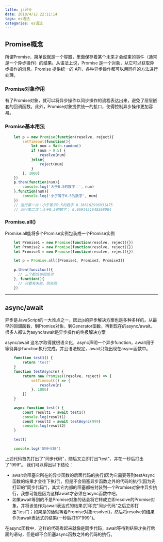 ```yaml
---
title: js异步
date: 2018/4/12 22:11:14  
tags: es语法
categories: es语法
---
```


## Promise概念
所谓Promise，简单说就是一个容器，里面保存着某个未来才会结束的事件（通常是一个异步操作）的结果。从语法上说，Promise 是一个对象，从它可以获取异步操作的消息。Promise 提供统一的 API，各种异步操作都可以用同样的方法进行处理。

### Promise对象作用
有了Promise对象，就可以将异步操作以同步操作的流程表达出来，避免了层层嵌套的回调函数。此外，Promise对象提供统一的接口，使得控制异步操作更加容易。

### Promise基本用法
```js
	let p = new Promise(function(resolve, reject){
	    setTimeout(function(){
	        let num = Math.random()
	        if (num > 0.5) {
	            resolve(num)
	        }else{
	            reject(num)
	        }
	    }, 1000)
	})
	p.then(function(num){
	    console.log('大于0.5的数字：', num)
	},function(num){
	    console.log('小于等于0.5的数字', num)
	})
	// 运行第一次：小于等于0.5的数字 0.166162996031475
	// 运行第二次：大于0.5的数字： 0.6591451548308984
```

### Promise.all()
Promise.all能将多个Promise实例包装成一个Promise实例
```js
	let Promise1 = new Promise(function(resolve, reject){})
	let Promise2 = new Promise(function(resolve, reject){})
	let Promise3 = new Promise(function(resolve, reject){})
	
	let p = Promise.all([Promise1, Promise2, Promise3])
	
	p.then(funciton(){
	  // 三个都成功则成功  
	}, function(){
	  // 只要有失败，则失败 
	})
```
----------

## async/await
异步是JavaScript的一大难点之一，因此js的异步解决方案也是多种多样的。从最早的回调函数，到Promise对象，到Generator函数，再到现在的async/await。很多人都认为async/await是异步操作的终极解决方案

async/await 这名字取得就很语义化，async声明一个异步function，await用于等待异步function执行完成。并且语法规定，await只能出现在async函数中。

```js
	function test1() {
	    return 'test'
	}
	function testAsync(n) {
	    return new Promise((resolve, reject) => {
	        setTimeout(() => {
	            resolve(n)
	        }, 1000)
	    })
	}
	
	async function test() {
	    const result1 = await test1()    
	    console.log(result1)
	    const result2 = await testAsync(999)
	    console.log(result2)
	}
	
	test()
	
	console.log('同步代码')
```
上述代码首先打出了"同步代码"，随后又立即打出"test"，并在一秒后打出了"999"。
我们可以得出以下结论：

- await会阻塞它所在的异步函数的后面代码的执行(因为它需要等到testAsync函数的结果才会往下执行)，但是不会阻塞异步函数之外的代码的执行(因为先打印的"同步代码")，其实它内部的阻塞都被封装到一个Promise对象中异步执行，我想可能是因为这样await才必须在async函数中吧。
- 如果await等到的不是Promise对象的话会将它转成立即resolve的Promise对象，并将该值作为await表达式的结果(打印完"同步代码"之后立即打出"test")；如果是的话就等着Promise对象resolve()，然后将resolve的结果作为await表达式的结果(一秒后打印"999")。

在async函数中，这样的代码看起来就像是同步代码，await等待到结果才执行后面的语句，但是却不会阻塞async函数之外的代码的执行。


